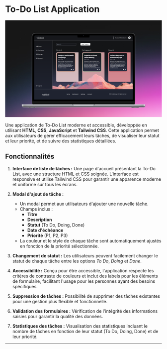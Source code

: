 # To-Do List Application

![TaskFlow App Screenshot](images/Task-wave.png)

Une application de To-Do List moderne et accessible, développée en utilisant **HTML**, **CSS**, **JavaScript** et **Tailwind CSS**. Cette application permet aux utilisateurs de gérer efficacement leurs tâches, de visualiser leur statut et leur priorité, et de suivre des statistiques détaillées.

## Fonctionnalités

1. **Interface de liste de tâches :** Une page d'accueil présentant la To-Do List, avec une structure HTML et CSS soignée. L'interface est responsive et utilise Tailwind CSS pour garantir une apparence moderne et uniforme sur tous les écrans.

2. **Modal d'ajout de tâche :** 
   - Un modal permet aux utilisateurs d'ajouter une nouvelle tâche.
   - Champs inclus :
     - **Titre**
     - **Description**
     - **Statut** (To Do, Doing, Done)
     - **Date d'échéance**
     - **Priorité** (P1, P2, P3)
   - La couleur et le style de chaque tâche sont automatiquement ajustés en fonction de la priorité sélectionnée.

3. **Changement de statut :** Les utilisateurs peuvent facilement changer le statut de chaque tâche entre les options *To Do*, *Doing* et *Done*.

4. **Accessibilité :** Conçu pour être accessible, l'application respecte les critères de contraste de couleurs et inclut des labels pour les éléments de formulaire, facilitant l'usage pour les personnes ayant des besoins spécifiques.

5. **Suppression de tâches :** Possibilité de supprimer des tâches existantes pour une gestion plus flexible et fonctionnelle.

6. **Validation des formulaires :** Vérification de l'intégrité des informations saisies pour garantir la qualité des données.

7. **Statistiques des tâches :** Visualisation des statistiques incluant le nombre de tâches en fonction de leur statut (To Do, Doing, Done) et de leur priorité.

---


